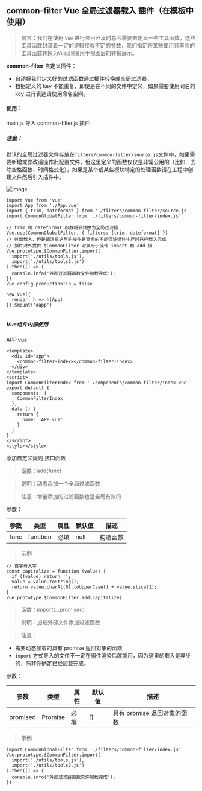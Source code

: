 ## common-filter Vue 全局过滤器载入 插件（在模板中使用）

> 前言：我们在使用 `Vue` 进行项目开发时总会需要去定义一些工具函数，这些工具函数封装着一定的逻辑接收不定的参数，我们指定将某些使用频率高的工具函数转换为`Vue过滤器`用于视图层的转换展示。

**common-filter** 自定义插件：

- 自动将我们定义好的过滤函数通过插件转换成全局过滤器。
- 数据定义的 key 不能重复，即使是在不同的文件中定义，如果需要使用同名的 key 进行表达请使用命名空间。

#### 使用：

main.js 导入 common-filter.js 插件

##### 注意：
默认的全局过滤器文件存放在`filters/common-filter/source.js`文件中，如果需要新增或修改请操作此配置文件，但这里定义的函数仅仅是非常公用的（比如：去除空格函数、时间格式化），如果是某个或某些模块特定的处理函数请在工程中创建文件然后引入插件中。

![image](http://m.qpic.cn/psc?/V12UXEll2JjLTU/S1G4*2hi*D5aPIJug2nMa5XdrqfM9Ap6HMxYEm4dXgwFDgHR2nJV1celuUSI1ZRubqUsxah9tZUlYpkRhsQ7vW8Me3Xg6Bkc1bflRDGYXmo!/b&bo=OQF5AAAAAAARB3E!&rf=viewer_4&t=5)

```
import Vue from 'vue'
import App from './App.vue'
import { trim, dateformat } from './filters/common-filter/source.js'
import CommonGlobalFilter from './filters/common-filter/index.js'

// trim 和 dateformat 函数将会转换为全局过滤器
Vue.use(CommonGlobalFilter, { filters: [trim, dateformat] })
// 外部载入，但是请注意这里的操作是异步的不能保证组件生产时已经载入完成
// 插件对外提供 $CommonFilter 对象用于操作 import 和 add 接口
Vue.prototype.$CommonFilter.import(
  import('./utils/tools.js'),
  import('./utils/tools2.js')
).then(() => {
  console.info('外部过滤器函数文件加载完成');
})
Vue.config.productionTip = false

new Vue({
  render: h => h(App)
}).$mount('#app')


```

##### Vue组件内部使用

APP.vue

```
<template>
  <div id="app">
    <common-filter-index></common-filter-index>
  </div>
</template>
<script>
import CommonFilterIndex from './components/common-filter/index.vue'
export default {
  components: {
    CommonFilterIndex
  },
  data () {
    return {
      name: 'APP.vue'
    }
  }
}
</script>
<style></style>

```

添加自定义规则 接口函数

> 函数：add(func)

> 说明：动态添加一个全局过滤函数

> 注意：增量添加的过滤函数也是全局有效的

参数：

参数 | 类型 | 属性 | 默认值 | 描述
---|---|---|---|---
func | function | 必填 | null | 构造函数


> 示例

```
// 首字母大写
const capitalize = function (value) {
  if (!value) return '';
  value = value.toString();
  return value.charAt(0).toUpperCase() + value.slice(1);
}
Vue.prototype.$CommonFilter.add(capitalize)
```

> 函数：import(...promised)

> 说明：加载外部文件添加过滤函数

> 注意：

- 需要动态加载的具有 promise 返回对象的函数
- `import` 方式导入的文件不一定在组件渲染后就能用，因为这里的载入是异步的，除非你确定已经加载完成。

参数：

参数 | 类型 | 属性 | 默认值 | 描述
---|---|---|---|---
promised | Promise | 必填 | [] | 具有 promise 返回对象的函数

> 示例

```
import CommonGlobalFilter from './filters/common-filter/index.js'
Vue.prototype.$CommonFilter.import(
  import('./utils/tools.js'),
  import('./utils/tools2.js')
).then(() => {
  console.info('外部过滤器函数文件加载完成');
})
```
